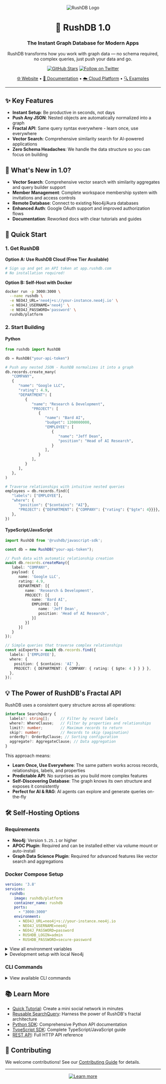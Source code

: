 <!-- filepath: /Users/onepx/personal/rushdb/README.md -->
<div align="center">

![RushDB Logo](https://raw.githubusercontent.com/rush-db/rushdb/main/rushdb-logo.svg)

# 🚀 RushDB 1.0

### The Instant Graph Database for Modern Apps

RushDB transforms how you work with graph data — no schema required, no complex queries, just push your data and go.

[![GitHub Stars](https://img.shields.io/github/stars/rush-db/rushdb?style=social)](https://github.com/rush-db/rushdb)
[![Follow on Twitter](https://img.shields.io/twitter/follow/rushdb?style=social)](https://twitter.com/rushdb)

[🌐 Website](https://rushdb.com) • [📖 Documentation](https://docs.rushdb.com) • [☁️ Cloud Platform](https://app.rushdb.com) • [🔍 Examples](https://github.com/rush-db/examples)

</div>

---

## ✨ Key Features

- **Instant Setup**: Be productive in seconds, not days
- **Push Any JSON**: Nested objects are automatically normalized into a graph
- **Fractal API**: Same query syntax everywhere - learn once, use everywhere
- **Vector Search**: Comprehensive similarity search for AI-powered applications
- **Zero Schema Headaches**: We handle the data structure so you can focus on building

## 🌟 What's New in 1.0?

- **Vector Search**: Comprehensive vector search with similarity aggregates and query builder support
- **Member Management**: Complete workspace membership system with invitations and access controls
- **Remote Database**: Connect to existing Neo4j/Aura databases
- **Enhanced Auth**: Google OAuth support and improved authorization flows
- **Documentation**: Reworked docs with clear tutorials and guides

## 🚀 Quick Start

### 1. Get RushDB

**Option A: Use RushDB Cloud (Free Tier Available)**
```bash
# Sign up and get an API token at app.rushdb.com
# No installation required!
```

**Option B: Self-Host with Docker**
```bash
docker run -p 3000:3000 \
  --name rushdb \
  -e NEO4J_URL='neo4j+s://your-instance.neo4j.io' \
  -e NEO4J_USERNAME='neo4j' \
  -e NEO4J_PASSWORD='password' \
  rushdb/platform
```

### 2. Start Building

#### Python
```python
from rushdb import RushDB

db = RushDB("your-api-token")

# Push any nested JSON - RushDB normalizes it into a graph
db.records.create_many(
   "COMPANY",
   {
      "name": "Google LLC",
      "rating": 4.9,
      "DEPARTMENT": [
         {
            "name": "Research & Development",
            "PROJECT": [
               {
                  "name": "Bard AI",
                  "budget": 1200000000,
                  "EMPLOYEE": [
                     {
                        "name": "Jeff Dean",
                        "position": "Head of AI Research",
                     }
                  ],
               }
            ],
         }
      ],
   },
)

# Traverse relationships with intuitive nested queries
employees = db.records.find({
   "labels": ["EMPLOYEE"],
   "where": {
      "position": {"$contains": "AI"},
      "PROJECT": {"DEPARTMENT": {"COMPANY": {"rating": {"$gte": 4}}}},
   },
})
```

#### TypeScript/JavaScript
```typescript
import RushDB from '@rushdb/javascript-sdk';

const db = new RushDB("your-api-token");

// Push data with automatic relationship creation
await db.records.createMany({
   label: "COMPANY",
   payload: {
      name: 'Google LLC',
      rating: 4.9,
      DEPARTMENT: [{
         name: 'Research & Development',
         PROJECT: [{
            name: 'Bard AI',
            EMPLOYEE: [{
               name: 'Jeff Dean',
               position: 'Head of AI Research',
            }]
         }]
      }]
   }
});

// Simple queries that traverse complex relationships
const aiExperts = await db.records.find({
  labels: ['EMPLOYEE'],
  where: {
    position: { $contains: 'AI' },
    PROJECT: { DEPARTMENT: { COMPANY: { rating: { $gte: 4 } } } },
  },
});
```

## 💡 The Power of RushDB's Fractal API

RushDB uses a consistent query structure across all operations:

```typescript
interface SearchQuery {
  labels?: string[];     // Filter by record labels
  where?: WhereClause;   // Filter by properties and relationships
  limit?: number;        // Maximum records to return
  skip?: number;         // Records to skip (pagination)
  orderBy?: OrderByClause; // Sorting configuration
  aggregate?: AggregateClause; // Data aggregation
}
```

This approach means:
- **Learn Once, Use Everywhere**: The same pattern works across records, relationships, labels, and properties
- **Predictable API**: No surprises as you build more complex features
- **Self-Discovering Database**: The graph knows its own structure and exposes it consistently
- **Perfect for AI & RAG**: AI agents can explore and generate queries on-the-fly

## 🛠️ Self-Hosting Options

### Requirements
- **Neo4j**: Version `5.25.1` or higher
- **APOC Plugin**: Required and can be installed either via volume mount or auto-install
- **Graph Data Science Plugin**: Required for advanced features like vector search and aggregations

### Docker Compose Setup
```yaml
version: '3.8'
services:
  rushdb:
    image: rushdb/platform
    container_name: rushdb
    ports:
      - "3000:3000"
    environment:
      - NEO4J_URL=neo4j+s://your-instance.neo4j.io
      - NEO4J_USERNAME=neo4j
      - NEO4J_PASSWORD=password
      - RUSHDB_LOGIN=admin
      - RUSHDB_PASSWORD=secure-password
```

<details>
  <summary>View all environment variables</summary>

  - **`NEO4J_URL`**: Connection string for Neo4j
  - **`NEO4J_USERNAME`**: Neo4j username (default: `neo4j`)
  - **`NEO4J_PASSWORD`**: Neo4j password
  - **`RUSHDB_PORT`**: Server port (default: `3000`)
  - **`RUSHDB_AES_256_ENCRYPTION_KEY`**: Encryption key for API tokens (32 chars)
  - **`RUSHDB_LOGIN`**: Admin username (default: `admin`)
  - **`RUSHDB_PASSWORD`**: Admin password (default: `password`)
</details>

<details>
  <summary>Development setup with local Neo4j</summary>

```yaml
version: '3.8'
services:
  rushdb:
    image: rushdb/platform
    container_name: rushdb
    depends_on:
      neo4j:
        condition: service_healthy
    ports:
      - "3000:3000"
    environment:
      - NEO4J_URL=bolt://neo4j
      - NEO4J_USERNAME=neo4j
      - NEO4J_PASSWORD=password
  neo4j:
    image: neo4j:5.25.1
    healthcheck:
      test: [ "CMD-SHELL", "wget --no-verbose --tries=1 --spider localhost:7474 || exit 1" ]
      interval: 5s
      retries: 30
      start_period: 10s
    ports:
      - "7474:7474"
      - "7687:7687"
    environment:
      - NEO4J_ACCEPT_LICENSE_AGREEMENT=yes
      - NEO4J_AUTH=neo4j/password
      - NEO4J_PLUGINS=["apoc", "graph-data-science"]
```
</details>

### CLI Commands

<details>
  <summary>View available CLI commands</summary>

#### Create a New User
```bash
rushdb create-user admin@example.com securepassword123
```

#### Update User Password
```bash
rushdb update-password admin@example.com newsecurepassword456
```
</details>

## 📚 Learn More

- [Quick Tutorial](https://docs.rushdb.com/get-started/quick-tutorial): Create a mini social network in minutes
- [Reusable SearchQuery](https://docs.rushdb.com/tutorials/reusable-search-query): Harness the power of RushDB's fractal architecture
- [Python SDK](https://docs.rushdb.com/python-sdk/introduction): Comprehensive Python API documentation
- [TypeScript SDK](https://docs.rushdb.com/typescript-sdk/introduction): Complete TypeScript/JavaScript guide
- [REST API](https://docs.rushdb.com/rest-api/introduction): Full HTTP API reference

## 🤝 Contributing

We welcome contributions! See our [Contributing Guide](CONTRIBUTING.md) for details.

---

<div align="center">
  <p>
    <a href="https://rushdb.com">
      <img src="https://img.shields.io/badge/Learn_more-rushdb.com-6D28D9?style=for-the-badge" alt="Learn more" />
    </a>
  </p>
</div>
